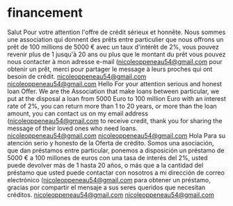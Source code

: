 # financement
Salut Pour votre attention l'offre de crédit sérieux et honnête. Nous sommes une association qui donnent des prêts entre particulier que nous offrons un prêt de 100 millions de 5000 € avec un taux d'intérêt de 2%, vous pouvez revenir plus de 1 jusqu'à 20 ans ou plus que le montant du prêt vous pouvez nous contacter à mon adresse e-mail (nicoleoppeneau54@gmail.com pour obtenir un prêt, merci pour partager le message à leurs proches qui ont besoin de crédit.  nicoleoppeneau54@gmail.com  nicoleoppeneau54@gmail.com  Hello For your attention serious and honest loan Offer. We are the Association that make loans between particular, we put at the disposal a loan from 5000 Euro to 100 million Euro with an interest rate of 2%, you can return more than 1 to 20 years, or more than the loan amount, you can contact us on my email address (nicoleoppeneau54@gmail.com to receive credit, thank you for sharing the message of their loved ones who need loans.  nicoleoppeneau54@gmail.com  nicoleoppeneau54@gmail.com  Hola Para su atención serio y honesto de la Oferta de crédito. Somos una asociación, que dan préstamos entre particular, ponemos a disposición un préstamo de 5000 € a 100 millones de euros con una tasa de interés del 2%, usted puede devolver más de 1 hasta 20 años, o más que a la cantidad del préstamo que usted puede contactar con nosotros a mi dirección de correo electrónico (nicoleoppeneau54@gmail.com para obtener un préstamo, gracias por compartir el mensaje a sus seres queridos que necesitan créditos.  nicoleoppeneau54@gmail.com  nicoleoppeneau54@gmail.com
